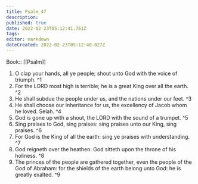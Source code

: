 ```yaml
---
title: Psalm_47
description: 
published: true
date: 2022-02-23T05:12:41.761Z
tags: 
editor: markdown
dateCreated: 2022-02-23T05:12:40.027Z
---
```


 Book:: [[Psalm]]
 1. O clap your hands, all ye people; shout unto God with the voice of triumph. ^1
 2. For the LORD most high is terrible; he is a great King over all the earth. ^2
 3. He shall subdue the people under us, and the nations under our feet. ^3
 4. He shall choose our inheritance for us, the excellency of Jacob whom he loved. Selah. ^4
 5. God is gone up with a shout, the LORD with the sound of a trumpet. ^5
 6. Sing praises to God, sing praises: sing praises unto our King, sing praises. ^6
 7. For God is the King of all the earth: sing ye praises with understanding. ^7
 8. God reigneth over the heathen: God sitteth upon the throne of his holiness. ^8
 9. The princes of the people are gathered together, even the people of the God of Abraham: for the shields of the earth belong unto God: he is greatly exalted. ^9
